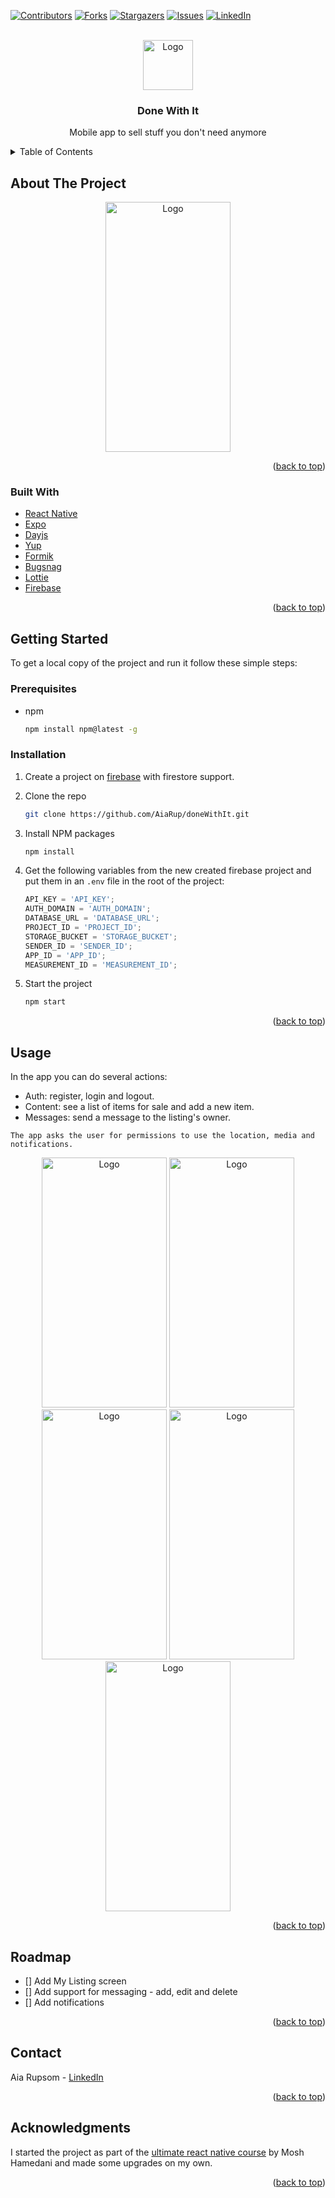 <div id="top"></div>

[![Contributors][contributors-shield]][contributors-url]
[![Forks][forks-shield]][forks-url]
[![Stargazers][stars-shield]][stars-url]
[![Issues][issues-shield]][issues-url]
[![LinkedIn][linkedin-shield]][linkedin-url]

<!-- PROJECT LOGO -->
<br />
<div align="center">
  <a href="https://github.com/AiaRup/doneWithIt">
    <img src="https://user-images.githubusercontent.com/35365209/139590338-80bdbe33-8f4e-44b6-9ac5-d9f53fa75936.png" alt="Logo" width="80" height="80">
  </a>

<h3 align="center">Done With It</h3>

  <p align="center">
    Mobile app to sell stuff you don't need anymore
  <br />
</div>

<!-- TABLE OF CONTENTS -->
<details>
  <summary>Table of Contents</summary>
  <ol>
    <li>
      <a href="#about-the-project">About The Project</a>
      <ul>
        <li><a href="#built-with">Built With</a></li>
      </ul>
    </li>
    <li>
      <a href="#getting-started">Getting Started</a>
      <ul>
        <li><a href="#prerequisites">Prerequisites</a></li>
        <li><a href="#installation">Installation</a></li>
      </ul>
    </li>
    <li><a href="#usage">Screenshots</a></li>
    <li><a href="#roadmap">Roadmap</a></li>
    <li><a href="#contact">Contact</a></li>
    <li><a href="#acknowledgments">Acknowledgments</a></li>
  </ol>
</details>

<!-- ABOUT THE PROJECT -->

## About The Project

<div align="center">
    <img src="https://user-images.githubusercontent.com/35365209/139590339-160e19aa-e96d-49a3-a861-a4cd6cec0934.png" alt="Logo" width="200" height="400">
</div>
<p align="right">(<a href="#top">back to top</a>)</p>

### Built With

- [React Native](https://reactnative.dev/)
- [Expo](https://expo.dev/)
- [Dayjs](https://day.js.org/)
- [Yup](https://github.com/jquense/yup)
- [Formik](https://formik.org/)
- [Bugsnag](https://www.bugsnag.com/)
- [Lottie](https://lottiefiles.com/)
- [Firebase](https://firebase.google.com/)

<p align="right">(<a href="#top">back to top</a>)</p>

<!-- GETTING STARTED -->

## Getting Started

To get a local copy of the project and run it follow these simple steps:

### Prerequisites

- npm
  ```sh
  npm install npm@latest -g
  ```

### Installation

1. Create a project on [firebase](https://firebase.google.com/) with firestore support.
2. Clone the repo
   ```sh
   git clone https://github.com/AiaRup/doneWithIt.git
   ```
3. Install NPM packages
   ```sh
   npm install
   ```
4. Get the following variables from the new created firebase project and put them in an `.env` file in the root of the project:

   ```js
   API_KEY = 'API_KEY';
   AUTH_DOMAIN = 'AUTH_DOMAIN';
   DATABASE_URL = 'DATABASE_URL';
   PROJECT_ID = 'PROJECT_ID';
   STORAGE_BUCKET = 'STORAGE_BUCKET';
   SENDER_ID = 'SENDER_ID';
   APP_ID = 'APP_ID';
   MEASUREMENT_ID = 'MEASUREMENT_ID';
   ```

5. Start the project
   ```sh
   npm start
   ```

<p align="right">(<a href="#top">back to top</a>)</p>

<!-- USAGE EXAMPLES -->

## Usage

In the app you can do several actions:

- Auth: register, login and logout.
- Content: see a list of items for sale and add a new item.
- Messages: send a message to the listing's owner.

```
The app asks the user for permissions to use the location, media and notifications.
```

<div align="center">
    <img src="https://user-images.githubusercontent.com/35365209/139592643-ccb89775-a08b-4be8-b2d3-b8a9d5add2c4.png" alt="Logo" width="200" height="400">
    <img src="https://user-images.githubusercontent.com/35365209/139590345-2af13744-b725-4985-8ca9-0a289b6d37cc.png" alt="Logo" width="200" height="400">
    <img src="https://user-images.githubusercontent.com/35365209/139590352-471f0b67-dd2c-44eb-85e4-63cc53059088.png" alt="Logo" width="200" height="400">
    <img src="https://user-images.githubusercontent.com/35365209/139590347-f59bce70-b6c6-41ec-a47a-b853a79fec34.png" alt="Logo" width="200" height="400">
    <img src="https://user-images.githubusercontent.com/35365209/139592827-b32dc4c3-d974-4820-91a8-e88ae94cc4f5.png" alt="Logo" width="200" height="400">
</div>

<p align="right">(<a href="#top">back to top</a>)</p>

<!-- ROADMAP -->

## Roadmap

- [] Add My Listing screen
- [] Add support for messaging - add, edit and delete
- [] Add notifications

<p align="right">(<a href="#top">back to top</a>)</p>

<!-- CONTACT -->

## Contact

Aia Rupsom - [LinkedIn](https://www.linkedin.com/in/aia-rupsom)

<p align="right">(<a href="#top">back to top</a>)</p>

<!-- ACKNOWLEDGMENTS -->

## Acknowledgments

I started the project as part of the [ultimate react native course](https://codewithmosh.com/p/the-ultimate-react-native-course) by Mosh Hamedani and made some upgrades on my own.

<p align="right">(<a href="#top">back to top</a>)</p>

<!-- MARKDOWN LINKS & IMAGES -->
<!-- https://www.markdownguide.org/basic-syntax/#reference-style-links -->

[contributors-shield]: https://img.shields.io/github/contributors/AiaRup/doneWithIt.svg?style=for-the-badge
[contributors-url]: https://github.com/AiaRup/doneWithIt/graphs/contributors
[forks-shield]: https://img.shields.io/github/forks/AiaRup/doneWithIt.svg?style=for-the-badge
[forks-url]: https://github.com/AiaRup/doneWithIt/network/members
[stars-shield]: https://img.shields.io/github/stars/AiaRup/doneWithIt.svg?style=for-the-badge
[stars-url]: https://github.com/AiaRup/doneWithIt/stargazers
[issues-shield]: https://img.shields.io/github/issues/AiaRup/doneWithIt.svg?style=for-the-badge
[issues-url]: https://github.com/AiaRup/doneWithIt/issues
[linkedin-shield]: https://img.shields.io/badge/-LinkedIn-black.svg?style=for-the-badge&logo=linkedin&colorB=555
[linkedin-url]: https://www.linkedin.com/in/aia-rupsom/
